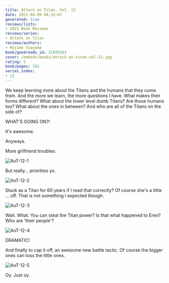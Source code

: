 ```yaml
---
title: Attack on Titan, Vol. 12
date: 2021-04-09 08:33:07
generated: true
reviews/lists:
- 2021 Book Reviews
reviews/series:
- Attack on Titan
reviews/authors:
- Hajime Isayama
book/goodreads_id: 21895563
cover: /embeds/books/attack-on-titan-vol-12.jpg
rating: 5
book/pages: 192
series_index:
- 12
---
```

We keep learning more about the Titans and the humans that they come from. And the more we learn, the more questions I have. What makes their forms different? What about the lower level dumb Titans? Are those humans too? What about the ones in between? And who are all of the Titans on the side of?  

WHAT'S GOING ON?!  

<!--more-->

It's awesome.  

Anyways.  

More girlfriend troubles:  

![AoT-12-1](/embeds/books/attachments/aot-12-1.png)  

But really... priorities yo.  

![AoT-12-2](/embeds/books/attachments/aot-12-2.png)  

Stuck as a Titan for 60 years if I read that correctly? Of course she's a little ... off. That is not something I expected though.  

![AoT-12-3](/embeds/books/attachments/aot-12-3.png)  

Wait. What. You can steal the Titan power? Is that what happened to Eren? Who are 'their people'?  

![AoT-12-4](/embeds/books/attachments/aot-12-4.png)  

DRAMATIC!  

And finally to cap it off, an awesome new battle tactic. Of course the bigger ones can toss the little ones.  

![AoT-12-5](/embeds/books/attachments/aot-12-5.png)  

Oy. Just oy.
